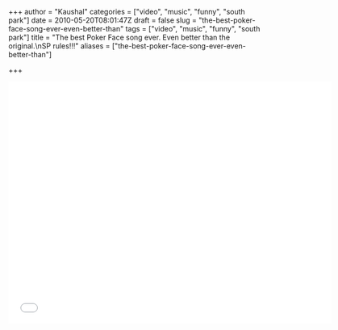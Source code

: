 +++
author = "Kaushal"
categories = ["video", "music", "funny", "south park"]
date = 2010-05-20T08:01:47Z
draft = false
slug = "the-best-poker-face-song-ever-even-better-than"
tags = ["video", "music", "funny", "south park"]
title = "The best Poker Face song ever. Even better than the original.\nSP rules!!!"
aliases = ["the-best-poker-face-song-ever-even-better-than"]

+++


<iframe width="640" height="480" src="//www.youtube.com/embed/qST5eVLudrQ" frameborder="0" allowfullscreen></iframe>
